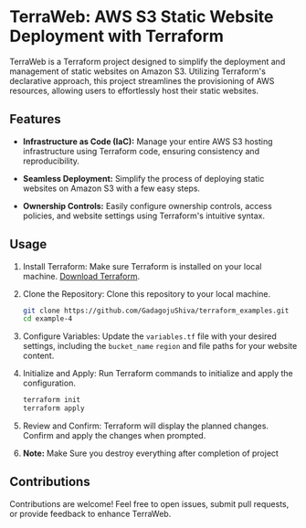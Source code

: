 # TerraWeb: AWS S3 Static Website Deployment with Terraform

TerraWeb is a Terraform project designed to simplify the deployment and management of static websites on Amazon S3. Utilizing Terraform's declarative approach, this project streamlines the provisioning of AWS resources, allowing users to effortlessly host their static websites.

## Features

- **Infrastructure as Code (IaC):** Manage your entire AWS S3 hosting infrastructure using Terraform code, ensuring consistency and reproducibility.

- **Seamless Deployment:** Simplify the process of deploying static websites on Amazon S3 with a few easy steps.

- **Ownership Controls:** Easily configure ownership controls, access policies, and website settings using Terraform's intuitive syntax.

## Usage

1. Install Terraform: Make sure Terraform is installed on your local machine. [Download Terraform](https://www.terraform.io/downloads.html).

2. Clone the Repository: Clone this repository to your local machine.

    ```bash
    git clone https://github.com/GadagojuShiva/terraform_examples.git
    cd example-4
    ```

3. Configure Variables: Update the `variables.tf` file with your desired settings, including the `bucket_name` 
`region` and file paths for your website content.

4. Initialize and Apply: Run Terraform commands to initialize and apply the configuration.

    ```bash
    terraform init
    terraform apply
    ```

5. Review and Confirm: Terraform will display the planned changes. Confirm and apply the changes when prompted.
6. **Note:** Make Sure you destroy everything after completion of project
## Contributions

Contributions are welcome! Feel free to open issues, submit pull requests, or provide feedback to enhance TerraWeb.

